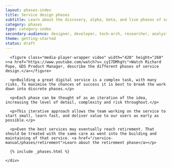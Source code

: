 ```yaml
---
layout: phases-index
title: Service design phases
subtitle: Learn about the discovery, alpha, beta, and live phases of service design
category: phases
type: category-index
secondary-audience: designer, developer, tech-arch, researcher, analyst
theme: getting-started
status: draft
---
```


<div class="phases-intro">
  <div class="inner">

      <figure class="media-player-wrapper video" width="420" height="260" ><a href="https://www.youtube.com/watch?v=_cyI7DMhgYc">Watch Richard Pope, GDS Product Manager, describe the different phases of service design.</a></figure>

      <p>Building a great digital service is a complex task, with many risks. To maximise the chances of success it is best to break the work down into discrete phases.</p>

      <p>Each phase can be thought of as an iteration of the idea, increasing the level of detail, complexity and risk throughout.</p>

      <p>This iterative approach allows the team working on the service to start small, learn fast, and deliver value to our users as early as possible.</p>

      <p>Even the best services may eventually reach retirement. That should be treated with the same care as went into the building and maintaining of that service. <a href="/service-manual/phases/retirement">Learn about the retirement phase</a></p>

  </div>
</div>

<div class="timeline">
  <div class="inner">
    <div class="service-life">

      {% include _phases.html %}

    </div>
  </div>
</div>
